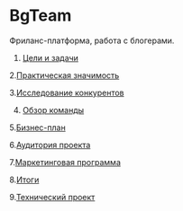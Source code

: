# BgTeam
Фриланс-платформа, работа с блогерами.
1. [Цели и задачи](https://github.com/smolinap/BgTeam/blob/master/Goals%20and%20objectives.md)

2.[Практическая значимость](https://github.com/smolinap/BgTeam/blob/master/Novelty.md)

3.[Исследование конкурентов](https://github.com/smolinap/BgTeam/blob/master/CompetitorResearch.md)

4. [Обзор команды](https://github.com/smolinap/BgTeam/blob/master/Team.md)

5.[Бизнес-план](https://github.com/smolinap/BgTeam/blob/master/Business%20plan%20(2).md)

6.[Аудитория проекта ](https://github.com/smolinap/BgTeam/blob/master/audience.md)

7.[Маркетинговая программа](https://github.com/smolinap/BgTeam/blob/master/MarketingStrategy.md)

8.[Итоги](https://github.com/smolinap/BgTeam/blob/master/TeamWorkSummary.md)

9.[Технический проект](https://github.com/smolinap/BgTeam/blob/master/TechnicalProject.md)
